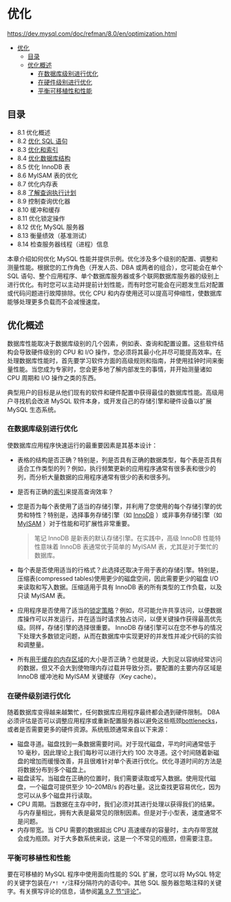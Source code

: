 # 优化

<https://dev.mysql.com/doc/refman/8.0/en/optimization.html>

- [优化](#优化)
  - [目录](#目录)
  - [优化概述](#优化概述)
    - [在数据库级别进行优化](#在数据库级别进行优化)
    - [在硬件级别进行优化](#在硬件级别进行优化)
    - [平衡可移植性和性能](#平衡可移植性和性能)
  
## 目录

- 8.1 优化概述
- 8.2 [优化 SQL 语句](优化SQL语句/优化SQL语句.md)
- 8.3 [优化和索引](优化和索引/优化和索引.md)
- 8.4 [优化数据库结构](优化数据库结构/优化数据库结构.md)
- 8.5 优化 InnoDB 表
- 8.6 MyISAM 表的优化
- 8.7 优化内存表
- 8.8 [了解查询执行计划](了解查询执行计划/了解查询执行计划.md)
- 8.9 控制查询优化器
- 8.10 缓冲和缓存
- 8.11 优化锁定操作
- 8.12 优化 MySQL 服务器
- 8.13 衡量绩效（基准测试）
- 8.14 检查服务器线程（进程）信息

本章介绍如何优化 MySQL 性能并提供示例。优化涉及多个级别的配置、调整和测量性能。根据您的工作角色（开发人员、DBA 或两者的组合），您可能会在单个 SQL 语句、整个应用程序、单个数据库服务器或多个联网数据库服务器的级别上进行优化。有时您可以主动并提前计划性能，而有时您可能会在问题发生后对配置或代码问题进行故障排除。优化 CPU 和内存使用还可以提高可伸缩性，使数据库能够处理更多负载而不会减慢速度。

## 优化概述

数据库性能取决于数据库级别的几个因素，例如表、查询和配置设置。这些软件结构会导致硬件级别的 CPU 和 I/O 操作，您必须将其最小化并尽可能提高效率。在处理数据库性能时，首先要学习软件方面的高级规则和指南，并使用挂钟时间来衡量性能。当您成为专家时，您会更多地了解内部发生的事情，并开始测量诸如 CPU 周期和 I/O 操作之类的东西。

典型用户的目标是从他们现有的软件和硬件配置中获得最佳的数据库性能。高级用户寻找机会改进 MySQL 软件本身，或开发自己的存储引擎和硬件设备以扩展 MySQL 生态系统。

### 在数据库级别进行优化

使数据库应用程序快速运行的最重要因素是其基本设计：

- 表格的结构是否正确？特别是，列是否具有正确的数据类型，每个表是否具有适合工作类型的列？例如，执行频繁更新的应用程序通常有很多表和很少的列，而分析大量数据的应用程序通常有很少的表和很多列。
- 是否有正确的[索引](/MySQL参考手册/优化/优化和索引/优化和索引.md)来提高查询效率？
- 您是否为每个表使用了适当的存储引擎，并利用了您使用的每个存储引擎的优势和特性？特别是，选择事务存储引擎（如 [InnoDB](https://dev.mysql.com/doc/refman/8.0/en/optimizing-innodb.html) ）或非事务存储引擎（如 [MyISAM](https://dev.mysql.com/doc/refman/8.0/en/optimizing-myisam.html) ）对于性能和可扩展性非常重要。

  > 笔记
  InnoDB 是新表的默认存储引擎。在实践中，高级 InnoDB 性能特性意味着 InnoDB 表通常优于简单的 MyISAM 表，尤其是对于繁忙的数据库。

- 每个表是否使用适当的行格式？此选择还取决于用于表的存储引擎。特别是，压缩表(compressed tables)使用更少的磁盘空间，因此需要更少的磁盘 I/O 来读取和写入数据。压缩适用于具有 InnoDB 表的所有类型的工作负载，以及只读 MyISAM 表。
- 应用程序是否使用了适当的[锁定策略](https://dev.mysql.com/doc/refman/8.0/en/locking-issues.html)？例如，尽可能允许共享访问，以便数据库操作可以并发运行，并在适当时请求独占访问，以便关键操作获得最高优先级。同样，存储引擎的选择很重要。 InnoDB 存储引擎可以在您不参与的情况下处理大多数锁定问题，从而在数据库中实现更好的并发性并减少代码的实验和调整量。
- 所有[用于缓存的内存区域](https://dev.mysql.com/doc/refman/8.0/en/buffering-caching.html)的大小是否正确？也就是说，大到足以容纳经常访问的数据，但又不会大到使物理内存过载并导致分页。要配置的主要内存区域是 InnoDB 缓冲池和 MyISAM 关键缓存（Key cache）。

### 在硬件级别进行优化

随着数据库变得越来越繁忙，任何数据库应用程序最终都会遇到硬件限制。 DBA 必须评估是否可以调整应用程序或重新配置服务器以避免这些瓶颈[bottlenecks](https://dev.mysql.com/doc/refman/8.0/en/glossary.html#glos_bottleneck)，或者是否需要更多的硬件资源。系统瓶颈通常来自以下来源：

- 磁盘寻道。磁盘找到一条数据需要时间。对于现代磁盘，平均时间通常低于 10 毫秒，因此理论上我们每秒可以进行大约 100 次寻道。这个时间随着新磁盘的增加而缓慢改善，并且很难针对单个表进行优化。优化寻道时间的方法是将数据分布到多个磁盘上。
- 磁盘读写。当磁盘在正确的位置时，我们需要读取或写入数据。使用现代磁盘，一个磁盘可提供至少 10–20MB/s 的吞吐量。这比查找更容易优化，因为您可以从多个磁盘并行读取。
- CPU 周期。当数据在主存中时，我们必须对其进行处理以获得我们的结果。与内存量相比，拥有大表是最常见的限制因素。但是对于小型表，速度通常不是问题。
- 内存带宽。当 CPU 需要的数据超出 CPU 高速缓存的容量时，主内存带宽就会成为瓶颈。对于大多数系统来说，这是一个不常见的瓶颈，但需要注意。

### 平衡可移植性和性能

要在可移植的 MySQL 程序中使用面向性能的 SQL 扩展，您可以将 MySQL 特定的关键字包装在`/*! */`注释分隔符内的语句中。其他 SQL 服务器忽略注释的关键字。有关撰写评论的信息，请参阅[第 9.7 节“评论”](https://dev.mysql.com/doc/refman/8.0/en/comments.html)。
